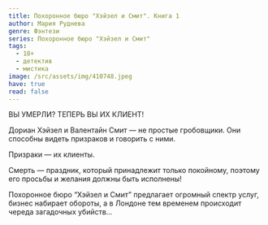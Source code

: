 ```yaml
---
title: Похоронное бюро "Хэйзел и Смит". Книга 1
author: Мария Руднева
genre: Фэнтези
series: Похоронное бюро "Хэйзел и Смит"
tags:
  - 18+
  - детектив
  - мистика
image: /src/assets/img/410748.jpeg
have: true
read: false
---
```

ВЫ УМЕРЛИ? ТЕПЕРЬ ВЫ ИХ КЛИЕНТ!

Дориан Хэйзел и Валентайн Смит — не простые гробовщики. Они способны видеть призраков и говорить с ними.

Призраки — их клиенты.

Смерть — праздник, который принадлежит только покойному, поэтому его просьбы и желания должны быть исполнены!

Похоронное бюро “Хэйзел и Смит” предлагает огромный спектр услуг, бизнес набирает обороты, а в Лондоне тем временем происходит череда загадочных убийств…
